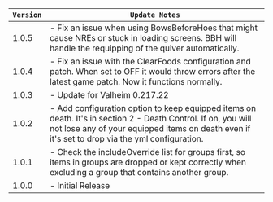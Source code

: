 | `Version` | `Update Notes`                                                                                                                                                                                                  |
|-----------|-----------------------------------------------------------------------------------------------------------------------------------------------------------------------------------------------------------------|
| 1.0.5     | - Fix an issue when using BowsBeforeHoes that might cause NREs or stuck in loading screens. BBH will handle the requipping of the quiver automatically.                                                         |
| 1.0.4     | - Fix an issue with the ClearFoods configuration and patch. When set to OFF it would throw errors after the latest game patch. Now it functions normally.                                                       |
| 1.0.3     | - Update for Valheim 0.217.22                                                                                                                                                                                   |
| 1.0.2     | - Add configuration option to keep equipped items on death. It's in section 2 - Death Control. If on, you will not lose any of your equipped items on death even if it's set to drop via the yml configuration. |
| 1.0.1     | - Check the includeOverride list for groups first, so items in groups are dropped or kept correctly when excluding a group that contains another group.                                                         |
| 1.0.0     | - Initial Release                                                                                                                                                                                               |